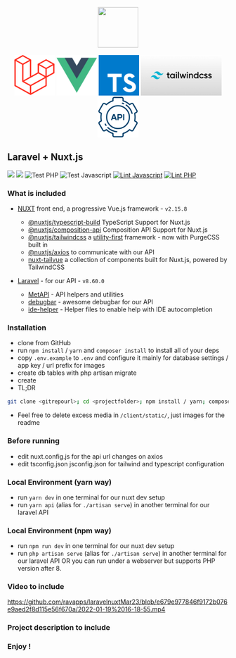 <p align="center">
  <img src="laranuxt.png" width="92" height="92" />
</p>

<p align="center">
  <a href="https://laravel.com"><img src="Laravel.png" width="92" height="92" /></a>
  <a href="https://vuejs.org"><img src="Vue.png" width="92" height="92" /></a>
  <a href="https://www.typescriptlang.org/"><img src="Typescript.png" width="92" height="92" /></a>
  <a href="https://tailwindcss.com"><img src="tailwind.jpg" width="184" height="92" /></a>
  <a href="https://github.com/acidjazz/metapi"><img src="api.png" width="92" height="92" /></a>
</p>



## Laravel + Nuxt.js

[![](https://img.shields.io/badge/nuxt.js-v2.15.8-04C690.svg)](https://nuxtjs.org)
[![](https://img.shields.io/badge/Laravel-v8.60.0-ff2e21.svg)](https://laravel.com)
![Test PHP](https://github.com/acidjazz/laranuxt/workflows/Test%20PHP/badge.svg)
![Test Javascript](https://github.com/acidjazz/laranuxt/workflows/Test%20Javascript/badge.svg)
[![Lint Javascript](https://github.com/acidjazz/laranuxt/actions/workflows/lint-js.yml/badge.svg)](https://github.com/acidjazz/laranuxt/actions/workflows/lint-js.yml)
[![Lint PHP](https://github.com/acidjazz/laranuxt/actions/workflows/lint-php.yml/badge.svg)](https://github.com/acidjazz/laranuxt/actions/workflows/lint-php.yml)



### What is included

* [NUXT](https://nuxtjs.org) front end, a progressive Vue.js framework - `v2.15.8`
  * [@nuxtjs/typescript-build](https://typescript.nuxtjs.org/) TypeScript Support for Nuxt.js
  * [@nuxtjs/composition-api](https://composition-api.nuxtjs.org/) Composition API Support for Nuxt.js
  * [@nuxtjs/tailwindcss](https://tailwindcss.nuxtjs.org/) a [utility-first](https://tailwindcss.com) framework - now with PurgeCSS built in
  * [@nuxtjs/axios](https://github.com/nuxt-community/axios-module) to communicate with our API
  * [nuxt-tailvue](https://github.com/acidjazz/nuxt-tailvue) a collection of components built for Nuxt.js, powered by TailwindCSS

* [Laravel](https://laravel.com) - for our API - `v8.60.0`
  * [MetAPI](https://github.com/acidjazz/metapi) - API helpers and utilities
  * [debugbar](https://github.com/barryvdh/laravel-debugbar) - awesome debugbar for our API
  * [ide-helper](https://github.com/barryvdh/laravel-ide-helper) - Helper files to enable help with IDE autocompletion

### Installation

* clone from GitHub
* run `npm install` / `yarn` and `composer install` to install all of your deps
* copy `.env.example` to `.env` and configure it mainly for database settings / app key / url prefix for images
* create db tables with php artisan migrate
* create
* TL;DR
 ```bash
git clone <gitrepourl>; cd <projectfolder>; npm install / yarn; composer install; cp .env.example .env; php artisan migrate
 ```
* Feel free to delete excess media in  `/client/static/`, just images for the readme


### Before running
* edit nuxt.config.js for the api url changes on axios
* edit tsconfig.json jsconfig.json for tailwind and typescript configuration

### Local Environment (yarn way)
* run `yarn dev` in one terminal for our nuxt dev setup
* run `yarn api` (alias for `./artisan serve`) in another terminal for our laravel API

### Local Environment (npm way)
* run `npm run dev` in one terminal for our nuxt dev setup
* run `php artisan serve` (alias for `./artisan serve`) in another terminal for our laravel API  OR you can run under a webserver but supports PHP version after 8.


### Video to include
https://github.com/ravapps/laravelnuxtMar23/blob/e679e977846f9172b076e9aed2f8d115e56f670a/2022-01-19%2016-18-55.mp4

### Project description to include


### Enjoy !
